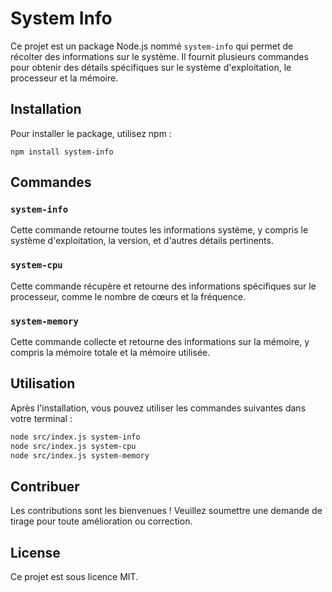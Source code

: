 # System Info

Ce projet est un package Node.js nommé `system-info` qui permet de récolter des informations sur le système. Il fournit plusieurs commandes pour obtenir des détails spécifiques sur le système d'exploitation, le processeur et la mémoire.

## Installation

Pour installer le package, utilisez npm :

```
npm install system-info
```

## Commandes

### `system-info`

Cette commande retourne toutes les informations système, y compris le système d'exploitation, la version, et d'autres détails pertinents.

### `system-cpu`

Cette commande récupère et retourne des informations spécifiques sur le processeur, comme le nombre de cœurs et la fréquence.

### `system-memory`

Cette commande collecte et retourne des informations sur la mémoire, y compris la mémoire totale et la mémoire utilisée.

## Utilisation

Après l'installation, vous pouvez utiliser les commandes suivantes dans votre terminal :

```bash
node src/index.js system-info
node src/index.js system-cpu
node src/index.js system-memory
```

## Contribuer

Les contributions sont les bienvenues ! Veuillez soumettre une demande de tirage pour toute amélioration ou correction.

## License

Ce projet est sous licence MIT.